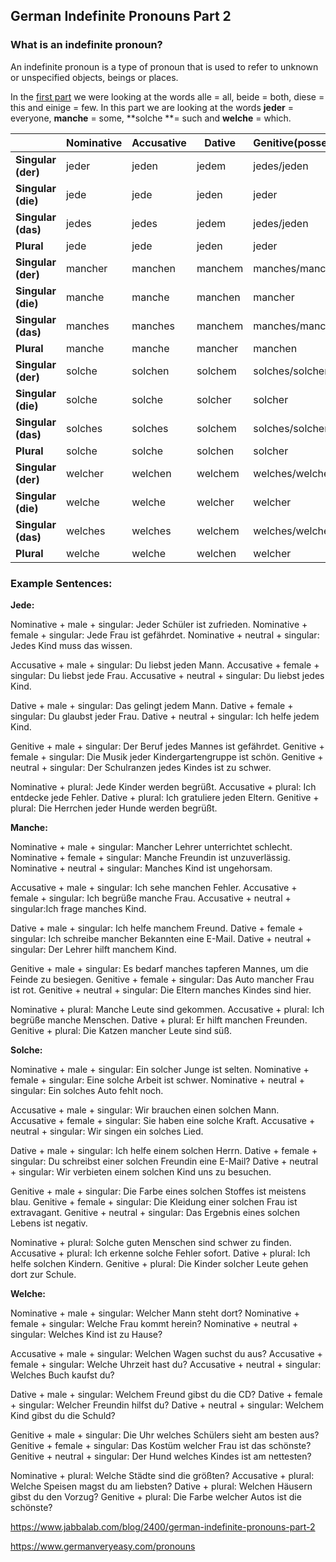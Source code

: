 ## German Indefinite Pronouns Part 2

### What is an indefinite pronoun?

An indefinite pronoun is a type of pronoun that is used to refer to unknown or unspecified objects, beings or places.

In the [first part](http://www.jabbalab.com/blog/2396/german-indefinite-pronouns) we were looking at the words alle = all, beide = both, diese = this and einige = few. In this part we are looking at the words **jeder** = everyone, **manche** = some, **solche **= such and **welche** = which.

|                    | **Nominative** | **Accusative** | **Dative** | **Genitive**(possessive) |
| ------------------ | -------------- | -------------- | ---------- | ------------------------ |
| **Singular (der)** | jeder          | jeden          | jedem      | jedes/jeden              |
| **Singular (die)** | jede           | jede           | jeden      | jeder                    |
| **Singular (das)** | jedes          | jedes          | jedem      | jedes/jeden              |
| **Plural**         | jede           | jede           | jeden      | jeder                    |
| **Singular (der)** | mancher        | manchen        | manchem    | manches/manchen          |
| **Singular (die)** | manche         | manche         | manchen    | mancher                  |
| **Singular (das)** | manches        | manches        | manchem    | manches/manchen          |
| **Plural**         | manche         | manche         | mancher    | manchen                  |
| **Singular (der)** | solche         | solchen        | solchem    | solches/solchen          |
| **Singular (die)** | solche         | solche         | solcher    | solcher                  |
| **Singular (das)** | solches        | solches        | solchem    | solches/solchen          |
| **Plural**         | solche         | solche         | solchen    | solcher                  |
| **Singular (der)** | welcher        | welchen        | welchem    | welches/welchen          |
| **Singular (die)** | welche         | welche         | welcher    | welcher                  |
| **Singular (das)** | welches        | welches        | welchem    | welches/welchen          |
| **Plural**         | welche         | welche         | welchen    | welcher                  |

 

### Example Sentences:

**Jede:**

Nominative + male + singular: Jeder Schüler ist zufrieden.
Nominative + female + singular: Jede Frau ist gefährdet.
Nominative + neutral + singular: Jedes Kind muss das wissen.

Accusative + male + singular: Du liebst jeden Mann.
Accusative + female + singular: Du liebst jede Frau.
Accusative + neutral + singular: Du liebst jedes Kind.

Dative + male + singular: Das gelingt jedem Mann.
Dative + female + singular: Du glaubst jeder Frau.
Dative + neutral + singular: Ich helfe jedem Kind.

Genitive + male + singular: Der Beruf jedes Mannes ist gefährdet.
Genitive + female + singular: Die Musik jeder Kindergartengruppe ist schön.
Genitive + neutral + singular: Der Schulranzen jedes Kindes ist zu schwer.

Nominative + plural: Jede Kinder werden begrüßt.
Accusative + plural: Ich entdecke jede Fehler.
Dative + plural: Ich gratuliere jeden Eltern.
Genitive + plural: Die Herrchen jeder Hunde werden begrüßt.

**Manche:**

Nominative + male + singular: Mancher Lehrer unterrichtet schlecht.
Nominative + female + singular: Manche Freundin ist unzuverlässig.
Nominative + neutral + singular: Manches Kind ist ungehorsam.

Accusative + male + singular: Ich sehe manchen Fehler.
Accusative + female + singular: Ich begrüße manche Frau.
Accusative + neutral + singular:Ich frage manches Kind.

Dative + male + singular: Ich helfe manchem Freund.
Dative + female + singular: Ich schreibe mancher Bekannten eine E-Mail.
Dative + neutral + singular: Der Lehrer hilft manchem Kind.

Genitive + male + singular: Es bedarf manches tapferen Mannes, um die Feinde zu besiegen.
Genitive + female + singular: Das Auto mancher Frau ist rot.
Genitive + neutral + singular: Die Eltern manches Kindes sind hier.

Nominative + plural: Manche Leute sind gekommen.
Accusative + plural: Ich begrüße manche Menschen.
Dative + plural: Er hilft manchen Freunden.
Genitive + plural: Die Katzen mancher Leute sind süß.

**Solche:**

Nominative + male + singular: Ein solcher Junge ist selten.
Nominative + female + singular: Eine solche Arbeit ist schwer.
Nominative + neutral + singular: Ein solches Auto fehlt noch.

Accusative + male + singular: Wir brauchen einen solchen Mann.
Accusative + female + singular: Sie haben eine solche Kraft.
Accusative + neutral + singular: Wir singen ein solches Lied.

Dative + male + singular: Ich helfe einem solchen Herrn.
Dative + female + singular: Du schreibst einer solchen Freundin eine E-Mail?
Dative + neutral + singular: Wir verbieten einem solchen Kind uns zu besuchen.

Genitive + male + singular: Die Farbe eines solchen Stoffes ist meistens blau.
Genitive + female + singular: Die Kleidung einer solchen Frau ist extravagant.
Genitive + neutral + singular: Das Ergebnis eines solchen Lebens ist negativ.

Nominative + plural: Solche guten Menschen sind schwer zu finden.
Accusative + plural: Ich erkenne solche Fehler sofort.
Dative + plural: Ich helfe solchen Kindern.
Genitive + plural: Die Kinder solcher Leute gehen dort zur Schule.

**Welche:**

Nominative + male + singular: Welcher Mann steht dort?
Nominative + female + singular: Welche Frau kommt herein?
Nominative + neutral + singular: Welches Kind ist zu Hause?

Accusative + male + singular: Welchen Wagen suchst du aus?
Accusative + female + singular: Welche Uhrzeit hast du?
Accusative + neutral + singular: Welches Buch kaufst du?

Dative + male + singular: Welchem Freund gibst du die CD?
Dative + female + singular: Welcher Freundin hilfst du?
Dative + neutral + singular: Welchem Kind gibst du die Schuld?

Genitive + male + singular: Die Uhr welches Schülers sieht am besten aus?
Genitive + female + singular: Das Kostüm welcher Frau ist das schönste?
Genitive + neutral + singular: Der Hund welches Kindes ist am nettesten?

Nominative + plural: Welche Städte sind die größten?
Accusative + plural: Welche Speisen magst du am liebsten?
Dative + plural: Welchen Häusern gibst du den Vorzug?
Genitive + plural: Die Farbe welcher Autos ist die schönste?



https://www.jabbalab.com/blog/2400/german-indefinite-pronouns-part-2        

https://www.germanveryeasy.com/pronouns    
